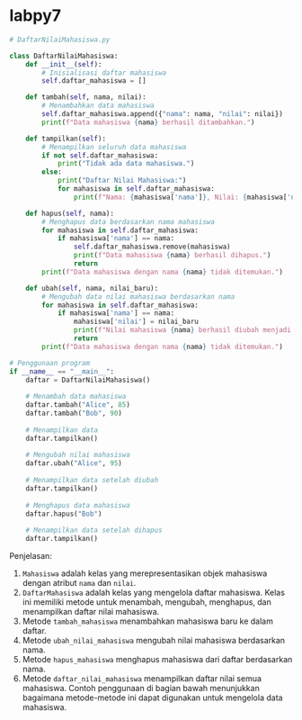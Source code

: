 # labpy7

```python
# DaftarNilaiMahasiswa.py

class DaftarNilaiMahasiswa:
    def __init__(self):
        # Inisialisasi daftar mahasiswa
        self.daftar_mahasiswa = []

    def tambah(self, nama, nilai):
        # Menambahkan data mahasiswa
        self.daftar_mahasiswa.append({"nama": nama, "nilai": nilai})
        print(f"Data mahasiswa {nama} berhasil ditambahkan.")

    def tampilkan(self):
        # Menampilkan seluruh data mahasiswa
        if not self.daftar_mahasiswa:
            print("Tidak ada data mahasiswa.")
        else:
            print("Daftar Nilai Mahasiswa:")
            for mahasiswa in self.daftar_mahasiswa:
                print(f"Nama: {mahasiswa['nama']}, Nilai: {mahasiswa['nilai']}")

    def hapus(self, nama):
        # Menghapus data berdasarkan nama mahasiswa
        for mahasiswa in self.daftar_mahasiswa:
            if mahasiswa['nama'] == nama:
                self.daftar_mahasiswa.remove(mahasiswa)
                print(f"Data mahasiswa {nama} berhasil dihapus.")
                return
        print(f"Data mahasiswa dengan nama {nama} tidak ditemukan.")

    def ubah(self, nama, nilai_baru):
        # Mengubah data nilai mahasiswa berdasarkan nama
        for mahasiswa in self.daftar_mahasiswa:
            if mahasiswa['nama'] == nama:
                mahasiswa['nilai'] = nilai_baru
                print(f"Nilai mahasiswa {nama} berhasil diubah menjadi {nilai_baru}.")
                return
        print(f"Data mahasiswa dengan nama {nama} tidak ditemukan.")

# Penggunaan program
if __name__ == "__main__":
    daftar = DaftarNilaiMahasiswa()
    
    # Menambah data mahasiswa
    daftar.tambah("Alice", 85)
    daftar.tambah("Bob", 90)
    
    # Menampilkan data
    daftar.tampilkan()
    
    # Mengubah nilai mahasiswa
    daftar.ubah("Alice", 95)
    
    # Menampilkan data setelah diubah
    daftar.tampilkan()
    
    # Menghapus data mahasiswa
    daftar.hapus("Bob")
    
    # Menampilkan data setelah dihapus
    daftar.tampilkan()

```

Penjelasan: 
1. `Mahasiswa` adalah kelas yang merepresentasikan objek mahasiswa dengan atribut `nama` dan `nilai`. 
2. `DaftarMahasiswa` adalah kelas yang mengelola daftar mahasiswa. Kelas ini memiliki metode untuk menambah, mengubah, menghapus, dan menampilkan daftar nilai mahasiswa.
3. Metode `tambah_mahasiswa` menambahkan mahasiswa baru ke dalam daftar.
4. Metode `ubah_nilai_mahasiswa` mengubah nilai mahasiswa berdasarkan nama.
5. Metode `hapus_mahasiswa` menghapus mahasiswa dari daftar berdasarkan nama.
6. Metode `daftar_nilai_mahasiswa` menampilkan daftar nilai semua mahasiswa. Contoh penggunaan di bagian bawah menunjukkan bagaimana metode-metode ini dapat digunakan untuk mengelola data mahasiswa.

